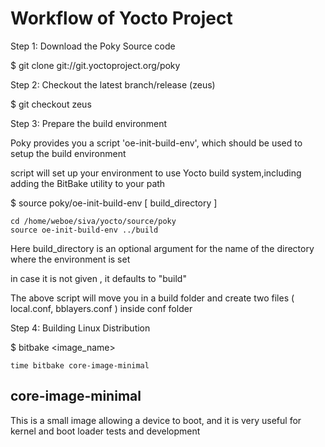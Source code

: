 # Workflow of Yocto Project

Step 1: Download the Poky Source code

$ git clone git://git.yoctoproject.org/poky

Step 2: Checkout the latest branch/release (zeus)

$ git checkout zeus 

Step 3: Prepare the build environment

Poky provides you a script 'oe-init-build-env', which should be used to setup the build environment

script will set up your environment to use Yocto build system,including adding the BitBake utility to your path

$ source poky/oe-init-build-env [ build_directory ]

```shell
cd /home/weboe/siva/yocto/source/poky
source oe-init-build-env ../build
```
Here build_directory is an optional argument for the name of the directory where the environment is set

in case it is not given , it defaults to "build"

The above script will move you in a build folder and create two files ( local.conf, bblayers.conf ) inside conf folder

Step 4: Building Linux Distribution

$ bitbake <image_name>

```shell
time bitbake core-image-minimal

```
## core-image-minimal

This is a small image allowing a device to boot, and it is very useful for kernel and boot loader tests and development
